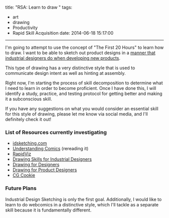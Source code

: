 title: "RSA: Learn to draw "
tags:
  - art
  - drawing
  - Productivity
  - Rapid Skill Acquisition
date: 2014-06-18 15:17:00
---

I'm going to attempt to use the concept of "The First 20 Hours" to learn how to draw.  I want to be able to sketch out product designs in a [manner that industrial designers do when developing new products](https://www.google.com/search?q=industrial+design+sketches&amp;client=firefox-a&amp;hs=OjP&amp;rls=org.mozilla:en-US:official&amp;channel=fflb&amp;tbm=isch&amp;tbo=u&amp;source=univ&amp;sa=X&amp;ei=Iw2iU4mhO5CgogTI14DwCQ&amp;ved=0CB4QsAQ&amp;biw=1676&amp;bih=926).

This type of drawing has a very distinctive style that is used to communicate design intent as well as hinting at assembly.

Right now, I'm starting the process of skill decomposition to determine what I need to learn in order to become proficient.  Once I have done this, I will identify a study, practice, and testing protocol for getting better and making it a subconscious skill.

If you have any suggestions on what you would consider an essential skill for this style of drawing, please let me know via social media, and I'll definitely check it out!

### List of Resources currently investigating

*   [idsketching.com](http://www.idsketching.com)
*   [Understanding Comics](http://scottmccloud.com/2-print/1-uc/) (rereading it)
*   [RapidViz](http://www.amazon.com/gp/product/159863268X/ref=as_li_tl?ie=UTF8&amp;camp=1789&amp;creative=390957&amp;creativeASIN=159863268X&amp;linkCode=as2&amp;tag=loggerblogger-20&amp;linkId=YPANZASV74RZE4GB)
*   [Drawing Skills for Industrial Designers](https://www.youtube.com/watch?v=JHefdroQdDo)
*   [Drawing for Designers](http://kcls.bibliocommons.com/item/show/610959082_drawing_for_designers)
*   [Drawing for Product Designers](http://kcls.bibliocommons.com/item/show/1241667082_drawing_for_product_designers)
*   [CG Cookie](http://cgcookie.com/)

### Future Plans

Industrial Design Sketching is only the first goal.  Additionally, I would like to learn to do webcomics in a distinctive style, which I'll tackle as a separate skill because it is fundamentally different.
